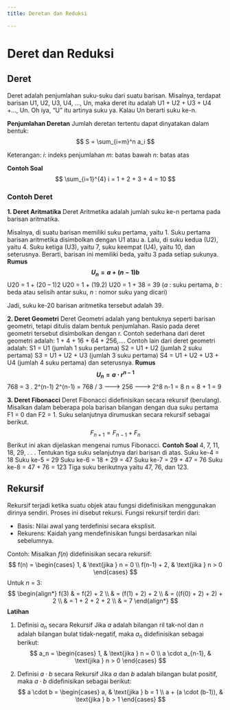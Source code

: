 ```yaml
---
title: Deretan dan Reduksi

---
```


# Deret dan Reduksi

## Deret
Deret adalah penjumlahan suku-suku dari suatu barisan. Misalnya, terdapat barisan U1, U2, U3, U4, …, Un, maka deret itu adalah U1 + U2 + U3 + U4 +…, Un. Oh iya, “U” itu artinya suku ya. Kalau Un berarti suku ke-n.

**Penjumlahan Deretan**
Jumlah deretan tertentu dapat dinyatakan dalam bentuk:
$$
S = \sum_{i=m}^n a_i
$$

Keterangan:
$i$: indeks penjumlahan
$m$: batas bawah
$n$: batas atas

**Contoh Soal**
$$
\sum_{i=1}^{4} i = 1 + 2 + 3 + 4 = 10
$$


### Contoh Deret
**1. Deret Aritmatika**
Deret Aritmetika adalah jumlah suku ke-n pertama pada barisan aritmatika.

Misalnya, di suatu barisan memiliki suku pertama, yaitu 1. Suku pertama barisan aritmetika disimbolkan dengan U1 atau a. Lalu, di suku kedua (U2), yaitu 4. Suku ketiga (U3), yaitu 7, suku keempat (U4), yaitu 10, dan seterusnya. Berarti, barisan ini memiliki beda, yaitu 3 pada setiap sukunya.
**Rumus**
**$$U_n = a + (n - 1)b$$**
U20 = 1 + (20 – 1)2
U20 = 1 + (19.2)
U20 = 1 + 38 = 39
($a$ : suku pertama, $b$ : beda atau selisih antar suku, $n$ : nomor suku yang dicari)

Jadi, suku ke-20 barisan aritmetika tersebut adalah 39.

**2. Deret Geometri**
Deret Geometri adalah yang bentuknya seperti barisan geometri, tetapi ditulis dalam bentuk penjumlahan. Rasio pada deret geometri tersebut disimbolkan dengan r. Contoh sederhana dari deret geometri adalah: 1 + 4 + 16 + 64 + 256,….
Contoh lain dari deret geometri adalah:
S1 = U1 (jumlah 1 suku pertama)
S2 = U1 + U2 (jumlah 2 suku pertama)
S3 = U1 + U2 + U3 (jumlah 3 suku pertama)
S4 = U1 + U2 + U3 + U4 (jumlah 4 suku pertama) dan seterusnya.
**Rumus**
**$$U_n = a \cdot r^{n-1}$$**
768 = 3 . 2^(n-1)
2^(n-1) = 768 / 3 ---> 256 ---> 2^8
n-1 = 8
n = 8 + 1 = 9

**3. Deret Fibonacci**
Deret Fibonacci didefinisikan secara rekursif (berulang). Misalkan dalam beberapa pola barisan bilangan dengan dua suku pertama  F1 = 0 dan F2 = 1.
Suku selanjutnya dirumuskan secara rekursif sebagai berikut.
$$F_{n+1} = F_{n-1} + F_n$$
Berikut ini akan dijelaskan mengenai rumus Fibonacci.
**Contoh Soal**
4, 7, 11, 18, 29, . . .
Tentukan tiga suku selanjutnya dari barisan di atas.
Suku ke-4 = 18
Suku ke-5 = 29
Suku ke-6 = 18 + 29 = 47
Suku ke-7 = 29 + 47 = 76
Suku ke-8 = 47 + 76 = 123
Tiga suku berikutnya yaitu 47, 76, dan 123.


## Rekursif
Rekursif terjadi ketika suatu objek atau fungsi didefinisikan menggunakan dirinya sendiri. Proses ini disebut rekursi.
Fungsi rekursif terdiri dari:
- Basis: Nilai awal yang terdefinisi secara eksplisit.
- Rekurens: Kaidah yang mendefinisikan fungsi berdasarkan nilai sebelumnya.

Contoh:
Misalkan $f(n)$ didefinisikan secara rekursif:
$$
f(n) =
\begin{cases} 
1, & \text{jika } n = 0 \\
f(n-1) + 2, & \text{jika } n > 0
\end{cases}
$$
Untuk $n$ = 3:
$$
\begin{align*}
f(3) & = f(2) + 2 \\
     & = (f(1) + 2) + 2 \\
     & = ((f(0) + 2) + 2) + 2 \\
     & = 1 + 2 + 2 + 2 \\
     & = 7
\end{align*}
$$
**Latihan**
1. Definisi $a_n$
  secara Rekursif
Jika $a$ adalah bilangan ril tak-nol dan $n$ adalah bilangan bulat tidak-negatif, maka $a_n$ didefinisikan sebagai berikut:
$$
a_n =
\begin{cases} 
1, & \text{jika } n = 0 \\
a \cdot a_{n-1}, & \text{jika } n > 0
\end{cases}
$$

2. Definisi $a⋅b$ secara Rekursif
Jika $a$ dan $b$ adalah bilangan bulat positif, maka 
$a⋅b$ didefinisikan sebagai berikut:
$$
a \cdot b =
\begin{cases} 
a, & \text{jika } b = 1 \\
a + (a \cdot (b-1)), & \text{jika } b > 1
\end{cases}
$$